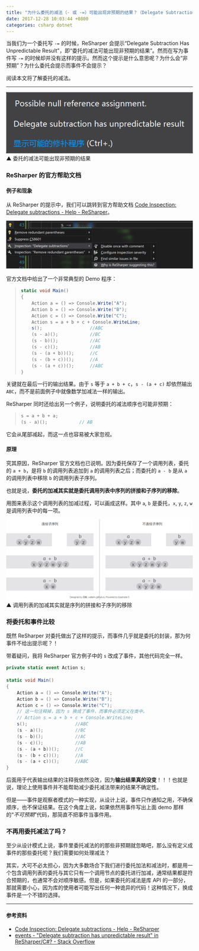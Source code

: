 ```yaml
---
title: "为什么委托的减法（- 或 -=）可能出现非预期的结果？（Delegate Subtraction Has Unpredictable Result）"
date: 2017-12-28 10:03:44 +0800
categories: csharp dotnet
---
```


当我们为一个委托写 `-=` 的时候，ReSharper 会提示“Delegate Subtraction Has Unpredictable Result”，即“委托的减法可能出现非预期的结果”。然而在写为事件写 `-=` 的时候却并没有这样的提示。然而这个提示是什么意思呢？为什么会“非预期”？为什么委托会提示而事件不会提示？

阅读本文将了解委托的减法。

---

![委托的减法提示](/static/posts/2017-12-28-08-51-19.png)  
▲ 委托的减法可能出现非预期的结果

<p id="toc"></p>

### ReSharper 的官方帮助文档

#### 例子和现象

从 ReSharper 的提示中，我们可以跳转到官方帮助文档 [Code Inspection: Delegate subtractions - Help - ReSharper](https://www.jetbrains.com/help/resharper/2017.3/DelegateSubtraction.html)。

![进入 ReSharper 官方帮助文档](/static/posts/2017-12-28-08-54-41.png)

官方文档中给出了一个非常典型的 Demo 程序：

> ```csharp
> static void Main()
> {
>     Action a = () => Console.Write("A");
>     Action b = () => Console.Write("B");
>     Action c = () => Console.Write("C");
>     Action s = a + b + c + Console.WriteLine;
>     s();                  //ABC
>     (s - a)();            //BC
>     (s - b)();            //AC
>     (s - c)();            //AB
>     (s - (a + b))();      //C
>     (s - (b + c))();      //A
>     (s - (a + c))();      //ABC
> }
> ```

关键就在最后一行的输出结果。由于 `s` 等于 `a + b + c`，`s - (a + c)` 却依然输出 `ABC`，而不是前面例子中就像数学加减法一样的输出。

ReSharper 同时还给出另一个例子，说明委托的减法顺序也可能非预期：

> ```csharp
> s = a + b + a;
> (s - a)();            // AB
> ```

它会从尾部减起，而这一点也容易被大家忽视。

#### 原理

究其原因，ReSharper 官方文档也已说明。因为委托保存了一个调用列表，委托的 `a + b`，是将 `b` 的调用列表追加到 `a` 的调用列表之后；而委托的 `a - b` 是从 `a` 的调用列表中移除 `b` 的调用列表子序列。

也就是说，**委托的加减其实就是委托调用列表中序列的拼接和子序列的移除**。

用图来表示这个调用列表的加减过程，可以画成这样。其中 `a`, `b` 是委托，`x`, `y`, `z`, `w` 是调用列表中的每一项。

![调用列表的加减](/static/posts/2017-12-28-09-41-51.png)  
▲ 调用列表的加减其实就是序列的拼接和子序列的移除

### 将委托和事件比较

既然 ReSharper 对委托做出了这样的提示，而事件几乎就是委托的封装，那为何事件不给出提示呢？！

带着疑问，我将 ReSharper 官方例子中的 `s` 改成了事件，其他代码完全一样。

```csharp
private static event Action s;

static void Main()
{
    Action a = () => Console.Write("A");
    Action b = () => Console.Write("B");
    Action c = () => Console.Write("C");
    // 这一句注释掉，因为 s 换成了事件，而事件必须定义在类中。
    // Action s = a + b + c + Console.WriteLine;
    s();                  //ABC
    (s - a)();            //BC
    (s - b)();            //AC
    (s - c)();            //AB
    (s - (a + b))();      //C
    (s - (b + c))();      //A
    (s - (a + c))();      //ABC
}
```

后面用于代表输出结果的注释我依然没改，因为**输出结果真的没变**！！！也就是说，理论上使用事件并不能帮助减少委托减法带来的结果不确定性。

但是——事件是观察者模式的一种实现，从设计上说，事件只作通知之用，不确保顺序，也不保证结果。在这个角度上说，如果依然用事件写出上面 demo 那样的“*不可预期*”代码，那简直不把事件当事件用。

### 不再用委托减法了吗？

至少从设计模式上说，事件里委托减法的的那些非预期就忽略吧，那么没有定义成事件的那些委托呢？我们需要如何处理减法？

其实，大可不必太担心，因为大多数场合下我们进行委托加法和减法时，都是用一个包含调用列表的委托与其它只有一个调用节点的委托进行加减，通常结果都是符合预期的，也通常不会对顺序敏感。但是，如果委托的减法是库 API 的一部分，那就需要小心，因为库的使用者可能写出任何一种诡异的代码！这种情况下，换成事件是一个不错的选择。

---

#### 参考资料

- [Code Inspection: Delegate subtractions - Help - ReSharper](https://www.jetbrains.com/help/resharper/2017.3/DelegateSubtraction.html)
- [events - "Delegate subtraction has unpredictable result" in ReSharper/C#? - Stack Overflow](https://stackoverflow.com/questions/11180068/delegate-subtraction-has-unpredictable-result-in-resharper-c)
